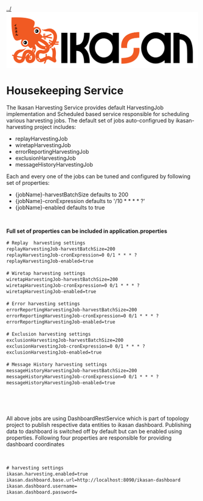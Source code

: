 [../](../../Readme.md)
![IKASAN](../developer/docs/quickstart-images/Ikasan-title-transparent.png)
# Housekeeping Service
 
The Ikasan Harvesting Service provides default HarvestingJob implementation and Scheduled based service responsible 
for scheduling various harvesting jobs. The default set of jobs auto-configrued by ikasan-harvesting project includes:

- replayHarvestingJob
- wiretapHarvestingJob
- errorReportingHarvestingJob 
- exclusionHarvestingJob 
- messageHistoryHarvestingJob

Each and every one of the jobs can be tuned and configured by following set of properties: 
- {jobName}-harvestBatchSize defaults to 200
- {jobName}-cronExpression defaults to '/10 * * * * ?'
- {jobName}-enabled defaults to true


<br/>

**Full set of properties can be included in application.properties**
```properties
# Replay  harvesting settings
replayHarvestingJob-harvestBatchSize=200
replayHarvestingJob-cronExpression=0 0/1 * * * ?
replayHarvestingJob-enabled=true

# Wiretap harvesting settings
wiretapHarvestingJob-harvestBatchSize=200
wiretapHarvestingJob-cronExpression=0 0/1 * * * ?
wiretapHarvestingJob-enabled=true

# Error harvesting settings
errorReportingHarvestingJob-harvestBatchSize=200
errorReportingHarvestingJob-cronExpression=0 0/1 * * * ?
errorReportingHarvestingJob-enabled=true

# Exclusion harvesting settings
exclusionHarvestingJob-harvestBatchSize=200
exclusionHarvestingJob-cronExpression=0 0/1 * * * ?
exclusionHarvestingJob-enabled=true

# Message History harvesting settings
messageHistoryHarvestingJob-harvestBatchSize=200
messageHistoryHarvestingJob-cronExpression=0 0/1 * * * ?
messageHistoryHarvestingJob-enabled=true


```

<br/>
<br/>

All above jobs are using DashboardRestService which is part of topology project to publish respective data entities to ikasan dashboard. Publishing data to dashboard 
is switched off by default but can be enabled using properties. Following four properties are responsible for providing
dashboard coordinates

<br/>

```properties
# harvesting settings
ikasan.harvesting.enabled=true
ikasan.dashboard.base.url=http://localhost:8090/ikasan-dashboard
ikasan.dashboard.username=
ikasan.dashboard.password=

```

<br/>
